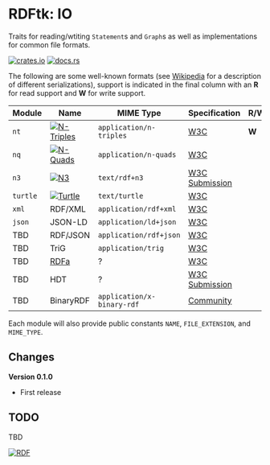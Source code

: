 # RDFtk: IO

Traits for reading/wtiting `Statement`s and `Graph`s as well as implementations for common file formats.

[![crates.io](https://img.shields.io/crates/v/rdftk_io.svg)](https://crates.io/crates/rdftk_io)
[![docs.rs](https://docs.rs/rdftk_io/badge.svg)](https://docs.rs/rdftk_io)

The following are some well-known formats (see [Wikipedia](https://en.wikipedia.org/wiki/Resource_Description_Framework#Serialization_formats)
for a description of different serializations), support is indicated in the final column with
an **R** for read support and **W** for write support.

| Module   | Name          | MIME Type                                       | Specification | R/W |
|----------|---------------|-------------------------------------------------|---------------|-----|
| `nt`     | [![N-Triples](https://img.shields.io/badge/RDF-N--Triples-blue)](https://www.w3.org/TR/n-triples/) | `application/n-triples` | [W3C](https://www.w3.org/TR/n-triples/) | **W** |
| `nq`     | [![N-Quads](https://img.shields.io/badge/RDF-N--Quads-blue)](https://www.w3.org/TR/n-quads/)       | `application/n-quads`   | [W3C](https://www.w3.org/TR/n-quads/) |     |
| `n3`     | [![N3](https://img.shields.io/badge/RDF-N3-blue)](https://www.w3.org/TeamSubmission/n3/)           | `text/rdf+n3`           | [W3C Submission](https://www.w3.org/TeamSubmission/n3/) |     |
| `turtle` |[![Turtle](https://img.shields.io/badge/RDF-Turtle-blue)](https://www.w3.org/TR/turtle/)            | `text/turtle`           | [W3C](https://www.w3.org/TR/turtle/) |     |
| `xml`    | RDF/XML       | `application/rdf+xml`       | [W3C](https://www.w3.org/TR/rdf-syntax-grammar/) |     |
| `json`   | JSON-LD       | `application/ld+json`       | [W3C](https://www.w3.org/TR/json-ld/) |     |
| TBD      | RDF/JSON      | `application/rdf+json`      | [W3C](https://www.w3.org/TR/rdf-json/) |     |
| TBD      | TriG          | `application/trig`          | [W3C](https://www.w3.org/TR/trig/) |     |
| TBD      | [RDFa](https://www.w3.org/Icons/SW/Buttons/sw-rdfa-blue.png)                                       | ?                            | [W3C](https://www.w3.org/TR/rdfa-core/) |     |
| TBD      | HDT           | ?                           | [W3C Submission](https://www.w3.org/Submission/2011/SUBM-HDT-20110330/) |     |
| TBD      | BinaryRDF     | `application/x-binary-rdf`  | [Community](https://afs.github.io/rdf-thrift/rdf-binary-thrift.html) |     |

Each module will also provide public constants `NAME`, `FILE_EXTENSION`, and `MIME_TYPE`.

## Changes

**Version 0.1.0**

* First release

## TODO

TBD 

[![RDF](https://www.w3.org/Icons/SW/Buttons/sw-rdf-blue.png)](http://www.w3.org/2001/sw/wiki/RDF)
